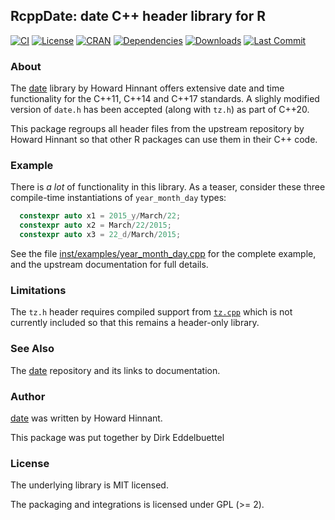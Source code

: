 
## RcppDate: date C++ header library for R

[![CI](https://github.com/eddelbuettel/rcppdate/workflows/ci/badge.svg)](https://github.com/eddelbuettel/rcppdate/actions?query=workflow%3Aci)
[![License](https://eddelbuettel.github.io/badges/GPL2+.svg)](http://www.gnu.org/licenses/gpl-2.0.html)
[![CRAN](http://www.r-pkg.org/badges/version/RcppDate)](https://cran.r-project.org/package=RcppDate)
[![Dependencies](https://tinyverse.netlify.app/badge/RcppDate)](https://cran.r-project.org/package=RcppDate)
[![Downloads](https://cranlogs.r-pkg.org/badges/RcppDate?color=brightgreen)](https://www.r-pkg.org/pkg/RcppDate)
[![Last Commit](https://img.shields.io/github/last-commit/eddelbuettel/rcppdate)](https://github.com/eddelbuettel/rcppdate)

### About

The [date](https://github.com/HowardHinnant/date) library by Howard Hinnant
offers extensive date and time functionality for the C++11, C++14 and C++17
standards.  A slighly modified version of `date.h` has been accepted (along
with `tz.h`) as part of C++20.

This package regroups all header files from the upstream repository by Howard
Hinnant so that other R packages can use them in their C++ code.

### Example

There is _a lot_ of functionality in this library.  As a teaser, consider these three
compile-time instantiations of `year_month_day` types:

```c++
  constexpr auto x1 = 2015_y/March/22;
  constexpr auto x2 = March/22/2015;
  constexpr auto x3 = 22_d/March/2015;
```

See the file [inst/examples/year_month_day.cpp](inst/examples/year_month_day.cpp) for
the complete example, and the upstream documentation for full details.

### Limitations

The `tz.h` header requires compiled support from
[`tz.cpp`](https://github.com/HowardHinnant/date/blob/master/src/tz.cpp)
which is not currently included so that this remains a header-only library.

### See Also

The [date](https://github.com/HowardHinnant/date) repository and its links to
documentation.

### Author

[date](https://github.com/HowardHinnant/date) was written by Howard Hinnant.

This package was put together by Dirk Eddelbuettel

### License

The underlying library is MIT licensed.

The packaging and integrations is licensed under GPL (>= 2).
